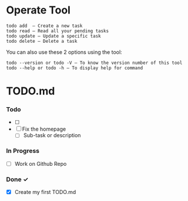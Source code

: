 # Operate Tool
    todo add  – Create a new task
    todo read – Read all your pending tasks
    todo update – Update a specific task
    todo delete – Delete a task

You can also use these 2 options using the tool:

    todo --version or todo -V – To know the version number of this tool
    todo --help or todo -h – To display help for command


# TODO.md

### Todo

- [ ] 
- [ ] Fix the homepage 
  - [ ] Sub-task or description  

### In Progress

- [ ] Work on Github Repo 

### Done ✓

- [x] Create my first TODO.md  